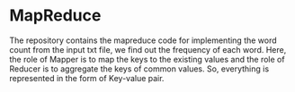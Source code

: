 # MapReduce
The repository contains the mapreduce code for implementing the word count from the input txt file, we find out the frequency of each word. Here, the role of Mapper is to map the keys to the existing values and the role of Reducer is to aggregate the keys of common values. So, everything is represented in the form of Key-value pair.
